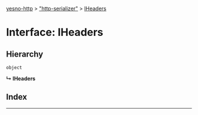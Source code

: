 [yesno-http](../README.md) > ["http-serializer"](../modules/_http_serializer_.md) > [IHeaders](../interfaces/_http_serializer_.iheaders.md)

# Interface: IHeaders

## Hierarchy

 `object`

**↳ IHeaders**

## Index

---


